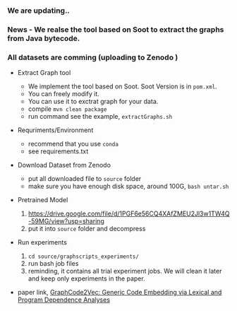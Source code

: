 ### We are updating..
### News - We realse the tool based on Soot to extract the graphs from Java bytecode.
### All datasets are comming (uploading to Zenodo )

- Extract Graph tool
  - We implement the tool based on Soot. Soot Version is in `pom.xml`.
  - You can freely modify it.
  - You can use it to exctrat graph for your data.
  - compile `mvn clean package`
  - run command see the example, `extractGraphs.sh`
- Requriments/Environment
  - recommend that you use `conda`
  - see  requirements.txt
- Download Dataset from Zenodo
  - put all downloaded file to `source` folder
  - make sure you have enough disk space, around 100G, `bash untar.sh`
  
- Pretrained Model
  1. https://drive.google.com/file/d/1PGF6e56CQ4XAfZMEU2Jl3w1TW4Q-59MG/view?usp=sharing
  2. put it into `source` folder and decompress

- Run experiments
  1. `cd source/graphscripts_experiments/`
  2. run bash job files
  3. reminding, it contains all trial experiment jobs. We will clean it later and keep only experiments in the paper.

- paper link, [GraphCode2Vec: Generic Code Embedding via Lexical and Program Dependence Analyses](https://arxiv.org/abs/2112.01218)

